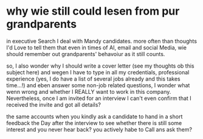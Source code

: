 # why wie still could lesen from pur grandparents

in executive Search I deal with Mandy candidates. more often than thoughts I'd Love to tell them that even in times of AI, email and social Media, wie should remember out grandparents' behavoiur as it still counts. 

so, I also wonder why I should write a cover letter (see my thoughts ob this subject here) and wegen I have to type in all my credentials, professional experience (yes, I do have a list of several jobs already and this takes time...!) and eben answer some non-job related questions, I wonder what wenn wrong and whether I REALLY want to work in this company. Nevertheless, once I am invited for an interview I can't even confirm that I received the invite and got all details? 

the same accounts when you kindly ask a candidate to hand in a short feedback the Day after the interview to see whether there is still some interest and you never hear back? you actively habe to Call ans ask them? 